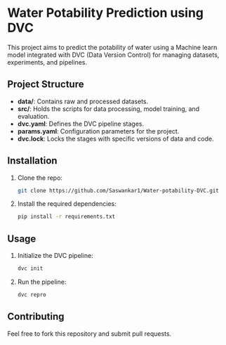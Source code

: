 # Water Potability Prediction using DVC

This project aims to predict the potability of water using a Machine learn model integrated with DVC (Data Version Control) for managing datasets, experiments, and pipelines.

## Project Structure

- **data/**: Contains raw and processed datasets.
- **src/**: Holds the scripts for data processing, model training, and evaluation.
- **dvc.yaml**: Defines the DVC pipeline stages.
- **params.yaml**: Configuration parameters for the project.
- **dvc.lock**: Locks the stages with specific versions of data and code.

## Installation

1. Clone the repo:
   ```bash
   git clone https://github.com/Saswankar1/Water-potability-DVC.git
   ```
2. Install the required dependencies:
   ```bash
   pip install -r requirements.txt
   ```

## Usage

1. Initialize the DVC pipeline:
   ```bash
   dvc init
   ```
2. Run the pipeline:
   ```bash
   dvc repro
   ```

## Contributing

Feel free to fork this repository and submit pull requests.
